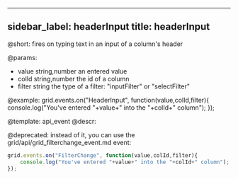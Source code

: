 
---
sidebar_label: headerInput
title: headerInput
---          

@short:
fires on typing text in an input of a column's header

@params:
- value		string,number		an entered value
- colId		string,number		the id of a column
- filter	string				the type of a filter: "inputFilter" or "selectFilter"


@example:
grid.events.on("HeaderInput", function(value,colId,filter){
    console.log("You've entered "+value+" into the "+colId+" column");
});


@template: api_event
@descr:

@deprecated: instead of it, you can use the grid/api/grid_filterchange_event.md event:
~~~js
grid.events.on("FilterChange", function(value,colId,filter){
    console.log("You've entered "+value+" into the "+colId+" column");
});
~~~

